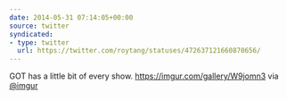```yaml
---
date: 2014-05-31 07:14:05+00:00
source: twitter
syndicated:
- type: twitter
  url: https://twitter.com/roytang/statuses/472637121660870656/
---
```


GOT has a little bit of every show. https://imgur.com/gallery/W9jomn3 via [@imgur](https://twitter.com/imgur/)